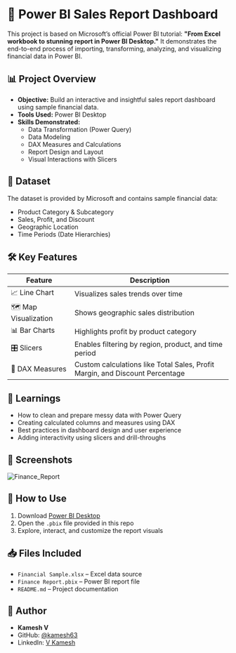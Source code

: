 # 💼 Power BI Sales Report Dashboard

This project is based on Microsoft’s official Power BI tutorial: **"From Excel workbook to stunning report in Power BI Desktop."** It demonstrates the end-to-end process of importing, transforming, analyzing, and visualizing financial data in Power BI.

## 📊 Project Overview

- **Objective:** Build an interactive and insightful sales report dashboard using sample financial data.
- **Tools Used:** Power BI Desktop
- **Skills Demonstrated:**
  - Data Transformation (Power Query)
  - Data Modeling
  - DAX Measures and Calculations
  - Report Design and Layout
  - Visual Interactions with Slicers

## 📁 Dataset

The dataset is provided by Microsoft and contains sample financial data:
- Product Category & Subcategory
- Sales, Profit, and Discount
- Geographic Location
- Time Periods (Date Hierarchies)

## 🛠️ Key Features

| Feature                 | Description                                                                 |
|-------------------------|-----------------------------------------------------------------------------|
| 📈 Line Chart           | Visualizes sales trends over time                                           |
| 🗺️ Map Visualization    | Shows geographic sales distribution                                         |
| 📊 Bar Charts           | Highlights profit by product category                                       |
| 🎛️ Slicers              | Enables filtering by region, product, and time period                       |
| 📐 DAX Measures         | Custom calculations like Total Sales, Profit Margin, and Discount Percentage|

## 🧠 Learnings

- How to clean and prepare messy data with Power Query
- Creating calculated columns and measures using DAX
- Best practices in dashboard design and user experience
- Adding interactivity using slicers and drill-throughs

## 📸 Screenshots
![Finance_Report](https://github.com/user-attachments/assets/68c1c74c-0ebb-423a-b851-3e921eecb69f)

## 🚀 How to Use

1. Download [Power BI Desktop](https://powerbi.microsoft.com/desktop/)
2. Open the `.pbix` file provided in this repo
3. Explore, interact, and customize the report visuals

## 📥 Files Included

- `Financial Sample.xlsx` – Excel data source
- `Finance Report.pbix` – Power BI report file
- `README.md` – Project documentation

## 📌 Author

- **Kamesh V**
- GitHub: [@kamesh63](https://github.com/kamesh63)
- LinkedIn: [V Kamesh](https://www.linkedin.com/in/v-kamesh-0ab95b251/)

